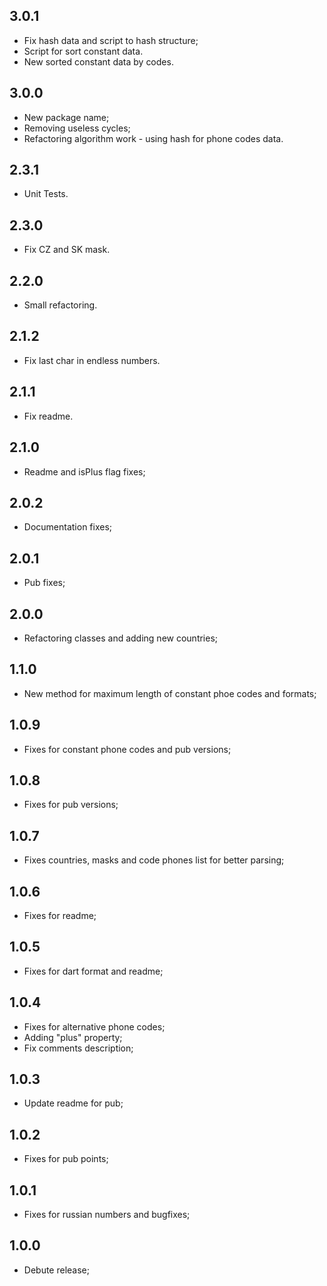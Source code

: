 ## 3.0.1
* Fix hash data and script to hash structure;
* Script for sort constant data.
* New sorted constant data by codes.

## 3.0.0
* New package name;
* Removing useless cycles;
* Refactoring algorithm work - using hash for phone codes data.

## 2.3.1
* Unit Tests.

## 2.3.0
* Fix CZ and SK mask.

## 2.2.0
* Small refactoring.

## 2.1.2
* Fix last char in endless numbers.

## 2.1.1
* Fix readme.

## 2.1.0
* Readme and isPlus flag fixes;

## 2.0.2
* Documentation fixes;

## 2.0.1
* Pub fixes;

## 2.0.0
* Refactoring classes and adding new countries;

## 1.1.0
* New method for maximum length of constant phoe codes and formats;

## 1.0.9
* Fixes for constant phone codes and pub versions;

## 1.0.8
* Fixes for pub versions;

## 1.0.7
* Fixes countries, masks and code phones list for better parsing;

## 1.0.6
* Fixes for readme;

## 1.0.5
* Fixes for dart format and readme;

## 1.0.4
* Fixes for alternative phone codes;
* Adding "plus" property;
* Fix comments description;

## 1.0.3
* Update readme for pub;

## 1.0.2
* Fixes for pub points;

## 1.0.1
* Fixes for russian numbers and bugfixes;

## 1.0.0
* Debute release;